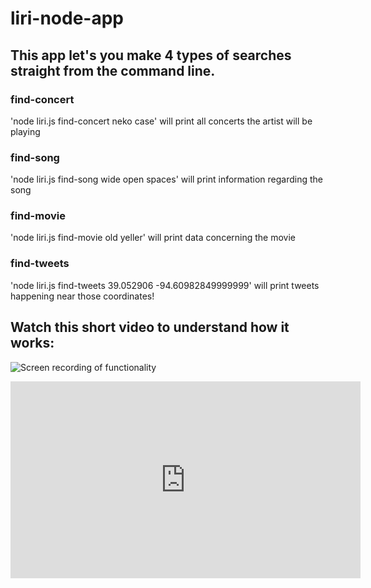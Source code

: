 # liri-node-app

## This app let's you make 4 types of searches straight from the command line. 

### find-concert
'node liri.js find-concert neko case' will print all concerts the artist will be playing

### find-song
'node liri.js find-song wide open spaces' will print information regarding the song

### find-movie
'node liri.js find-movie old yeller' will print data concerning the movie

### find-tweets
'node liri.js find-tweets 39.052906 -94.60982849999999' will print tweets happening near those coordinates!

## Watch this short video to understand how it works:
![Screen recording of functionality](https://youtu.be/upfLsDr5vj0)

<iframe width="560" height="315" src="https://www.youtube.com/embed/upfLsDr5vj0" frameborder="0" allow="accelerometer; autoplay; encrypted-media; gyroscope; picture-in-picture" allowfullscreen></iframe>